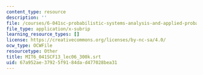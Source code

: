 ```yaml
---
content_type: resource
description: ''
file: /courses/6-041sc-probabilistic-systems-analysis-and-applied-probability-fall-2013/67a952ae37925f9184dad477028bea31_MIT6_041SCF13_lec06_300k.vtt
file_type: application/x-subrip
learning_resource_types: []
license: https://creativecommons.org/licenses/by-nc-sa/4.0/
ocw_type: OCWFile
resourcetype: Other
title: MIT6_041SCF13_lec06_300k.srt
uid: 67a952ae-3792-5f91-84da-d477028bea31
---
```


